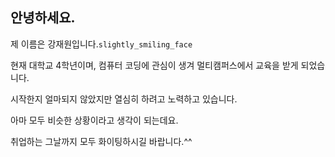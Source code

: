 ## 안녕하세요.

제 이름은 강재원입니다.`slightly_smiling_face`

현재 대학교 4학년이며, 컴퓨터 코딩에 관심이 생겨 멀티캠퍼스에서 교육을 받게 되었습니다.

시작한지 얼마되지 않았지만 열심히 하려고 노력하고 있습니다.

아마 모두 비슷한 상황이라고 생각이 되는데요. 

취업하는 그날까지 모두 화이팅하시길 바랍니다.^^